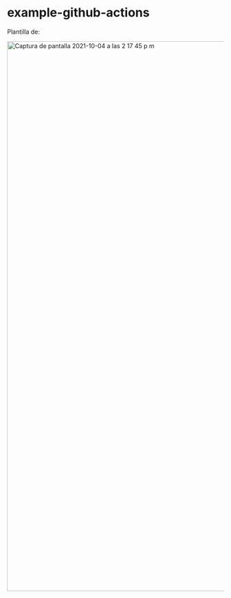 # example-github-actions

Plantilla de:

<img width="1280" alt="Captura de pantalla 2021-10-04 a las 2 17 45 p m" src="https://user-images.githubusercontent.com/3290689/135911108-ae74478a-871a-4bb8-90d9-1eb82e348592.png">
